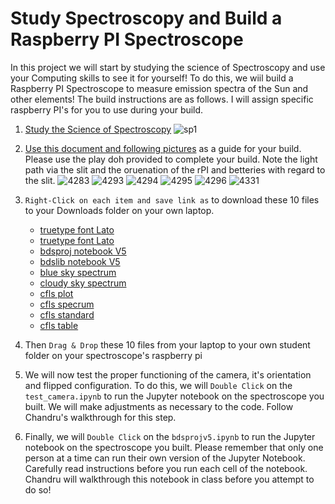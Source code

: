 # Study Spectroscopy and Build a Raspberry PI Spectroscope
In this project we will start by studying the science of Spectroscopy and use your Computing skills to see it for yourself! To do this, we wiil build a Raspberry PI Spectroscope to measure emission spectra of the Sun and other elements! The build instructions are as follows. I will assign specific raspberry PI's for you to use during your build.

1. [Study the Science of Spectroscopy](The_Science_of_Spectroscopy_and_Computing.pdf)
![sp1](../../sp1.png)

1. [Use this document and following pictures](Final_Project_Bush_Digital_Spectroscope.pdf) as a guide for your build. Please use the play doh provided to complete your build.  Note the light path via the slit and the oruenation of the rPI and betteries with regard to the slit.
![4283](IMG_4283.png)
![4293](IMG_4293.png)
![4294](IMG_4294.png)
![4295](IMG_4295.png)
![4296](IMG_4296.png)
![4331](IMG_4331.png)

1. ```Right-Click on each item and save link as``` to download these 10 files to your Downloads folder on your own laptop.
     * [truetype font Lato](bds/V5/test_camera.ipynb)
     * [truetype font Lato](bds/V5/Lato-Regular.ttf)
     * [bdsproj notebook V5](bds/V5/bdsprojv5.ipynb)
     * [bdslib notebook V5](bds/V5/bdslibv5.ipynb)
     * [blue sky spectrum](bds/V5/blue_sky_spectrum.png)
     * [cloudy sky spectrum](bds/V5/cloudysky_wiki.png)
     * [cfls plot](bds/V5/cfls_plot.png)
     * [cfls specrum](bds/V5/cfls_spectrum.pdf)
     * [cfls standard](bds/V5/cfls_standard.png)
     * [cfls table](bds/V5/cfls_table.png)
     
1. Then ```Drag & Drop``` these 10 files from your laptop to your own student folder on your spectroscope's raspberry pi

1. We will now test the proper functioning of the camera, it's orientation and flipped configuration.  To do this, we will ```Double Click``` on the ```test_camera.ipynb``` to run the Jupyter notebook on the spectroscope you built.  We will make adjustments as necessary to the code.  Follow Chandru's walkthrough for this step.

1. Finally, we will ```Double Click``` on the ```bdsprojv5.ipynb``` to run the Jupyter notebook on the spectroscope you built. Please remember that only one person at a time can run their own version of the Jupyter Notebook.  Carefully read instructions before you run each cell of the notebook.  Chandru will walkthrough this notebook in class before you attempt to do so!
